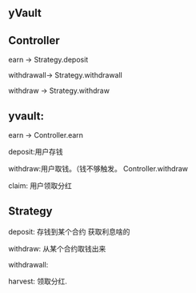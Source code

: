 ## yVault


## Controller

earn -> Strategy.deposit

withdrawall-> Strategy.withdrawall

withdraw  -> Strategy.withdraw


## yvault:

earn -> Controller.earn

deposit:用户存钱

withdraw:用户取钱。（钱不够触发。 Controller.withdraw

claim: 用户领取分红


## Strategy

deposit: 存钱到某个合约 获取利息啥的

withdraw: 从某个合约取钱出来

withdrawall:

harvest: 领取分红.

